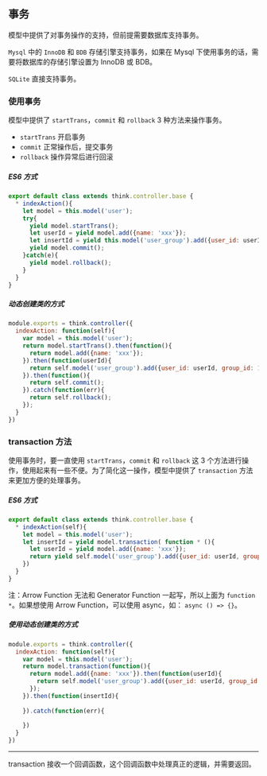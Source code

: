 ## 事务

模型中提供了对事务操作的支持，但前提需要数据库支持事务。

`Mysql` 中的 `InnoDB` 和 `BDB` 存储引擎支持事务，如果在 Mysql 下使用事务的话，需要将数据库的存储引擎设置为 InnoDB 或 BDB。

`SQLite` 直接支持事务。


### 使用事务

模型中提供了 `startTrans`，`commit` 和 `rollback` 3 种方法来操作事务。

* `startTrans` 开启事务
* `commit` 正常操作后，提交事务
* `rollback` 操作异常后进行回滚

##### ES6 方式

```js
export default class extends think.controller.base {
  * indexAction(){
    let model = this.model('user');
    try{
      yield model.startTrans();
      let userId = yield model.add({name: 'xxx'});
      let insertId = yield this.model('user_group').add({user_id: userId, group_id: 1000});
      yield model.commit();
    }catch(e){
      yield model.rollback();
    }
  }
}
```

##### 动态创建类的方式 ##### 

```js
module.exports = think.controller({
  indexAction: function(self){
    var model = this.model('user');
    return model.startTrans().then(function(){
      return model.add({name: 'xxx'});
    }).then(function(userId){
      return self.model('user_group').add({user_id: userId, group_id: 1000})
    }).then(function(){
      return self.commit();
    }).catch(function(err){
      return self.rollback();
    });
  }
})
```

### transaction 方法

使用事务时，要一直使用 `startTrans`，`commit` 和 `rollback` 这 3 个方法进行操作，使用起来有一些不便。为了简化这一操作，模型中提供了 `transaction` 方法来更加方便的处理事务。

##### ES6 方式

```js
export default class extends think.controller.base {
  * indexAction(self){
    let model = this.model('user');
    let insertId = yield model.transaction( function * (){
      let userId = yield model.add({name: 'xxx'});
      return yield self.model('user_group').add({user_id: userId, group_id: 1000});
    })
  }
}
```

注：Arrow Function 无法和 Generator Function 一起写，所以上面为 `function *`。如果想使用 Arrow Function，可以使用 async，如： `async () => {}`。

##### 使用动态创建类的方式

```js
module.exports = think.controller({
  indexAction: function(self){
    var model = this.model('user');
    return model.transaction(function(){
      return model.add({name: 'xxx'}).then(function(userId){
        return self.model('user_group').add({user_id: userId, group_id: 1000});
      });
    }).then(function(insertId){
      
    }).catch(function(err){
      
    })
  }
})
```

-------
transaction 接收一个回调函数，这个回调函数中处理真正的逻辑，并需要返回。